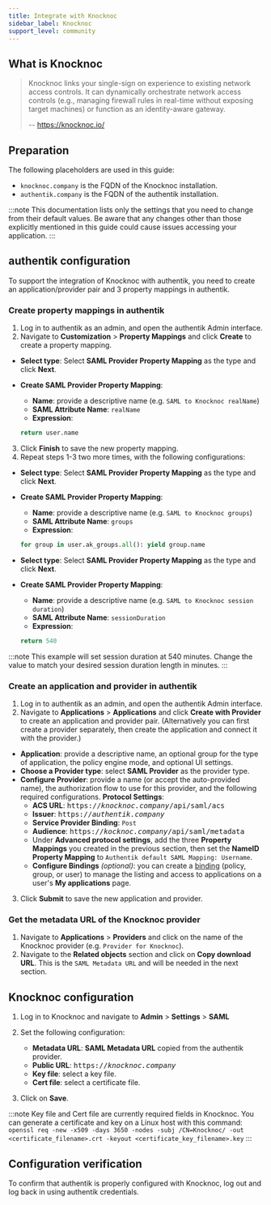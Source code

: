 ```yaml
---
title: Integrate with Knocknoc
sidebar_label: Knocknoc
support_level: community
---
```


## What is Knocknoc

> Knocknoc links your single-sign on experience to existing network access controls. It can dynamically orchestrate network access controls (e.g., managing firewall rules in real-time without exposing target machines) or function as an identity-aware gateway.
>
> -- https://knocknoc.io/

## Preparation

The following placeholders are used in this guide:

- `knocknoc.company` is the FQDN of the Knocknoc installation.
- `authentik.company` is the FQDN of the authentik installation.

:::note
This documentation lists only the settings that you need to change from their default values. Be aware that any changes other than those explicitly mentioned in this guide could cause issues accessing your application.
:::

## authentik configuration

To support the integration of Knocknoc with authentik, you need to create an application/provider pair and 3 property mappings in authentik.

### Create property mappings in authentik

1. Log in to authentik as an admin, and open the authentik Admin interface.
2. Navigate to **Customization** > **Property Mappings** and click **Create** to create a property mapping.

- **Select type**: Select **SAML Provider Property Mapping** as the type and click **Next**.
- **Create SAML Provider Property Mapping**:

    - **Name**: provide a descriptive name (e.g. `SAML to Knocknoc realName`)
    - **SAML Attribute Name**: `realName`
    - **Expression**:

    ```python
    return user.name
    ```

3. Click **Finish** to save the new property mapping.
4. Repeat steps 1-3 two more times, with the following configurations:

- **Select type**: Select **SAML Provider Property Mapping** as the type and click **Next**.
- **Create SAML Provider Property Mapping**:

    - **Name**: provide a descriptive name (e.g. `SAML to Knocknoc groups`)
    - **SAML Attribute Name**: `groups`
    - **Expression**:

    ```python
    for group in user.ak_groups.all(): yield group.name
    ```

- **Select type**: Select **SAML Provider Property Mapping** as the type and click **Next**.
- **Create SAML Provider Property Mapping**:

    - **Name**: provide a descriptive name (e.g. `SAML to Knocknoc session duration`)
    - **SAML Attribute Name**: `sessionDuration`
    - **Expression**:

    ```python
    return 540
    ```

:::note
This example will set session duration at 540 minutes. Change the value to match your desired session duration length in minutes.
:::

### Create an application and provider in authentik

1. Log in to authentik as an admin, and open the authentik Admin interface.
2. Navigate to **Applications** > **Applications** and click **Create with Provider** to create an application and provider pair. (Alternatively you can first create a provider separately, then create the application and connect it with the provider.)

- **Application**: provide a descriptive name, an optional group for the type of application, the policy engine mode, and optional UI settings.
- **Choose a Provider type**: select **SAML Provider** as the provider type.
- **Configure Provider**: provide a name (or accept the auto-provided name), the authorization flow to use for this provider, and the following required configurations.
  **Protocol Settings**:
    - **ACS URL**: <kbd>https://<em>knocknoc.company</em>/api/saml/acs</kbd>
    - **Issuer**: <kbd>https://<em>authentik.company</em></kbd>
    - **Service Provider Binding**: `Post`
    - **Audience**: <kbd>https://<em>kocknoc.company</em>/api/saml/metadata</kbd>
    - Under **Advanced protocol settings**, add the three **Property Mappings** you created in the previous section, then set the **NameID Property Mapping** to `Authentik default SAML Mapping: Username`.
    - **Configure Bindings** _(optional)_: you can create a [binding](/docs/add-secure-apps/flows-stages/bindings/) (policy, group, or user) to manage the listing and access to applications on a user's **My applications** page.

3. Click **Submit** to save the new application and provider.

### Get the metadata URL of the Knocknoc provider

1. Navigate to **Applications** > **Providers** and click on the name of the Knocknoc provider (e.g. `Provider for Knocknoc`).
2. Navigate to the **Related objects** section and click on **Copy download URL**. This is the `SAML Metadata URL` and will be needed in the next section.

## Knocknoc configuration

1. Log in to Knocknoc and navigate to **Admin** > **Settings** > **SAML**
2. Set the following configuration:

    - **Metadata URL**: **SAML Metadata URL** copied from the authentik provider.
    - **Public URL**: <kbd>https://<em>knocknoc.company</em></kbd>
    - **Key file**: select a key file.
    - **Cert file**: select a certificate file.

3. Click on **Save**.

:::note
Key file and Cert file are currently required fields in Knocknoc. You can generate a certificate and key on a Linux host with this command:
`openssl req -new -x509 -days 3650 -nodes -subj /CN=Knocknoc/ -out <certificate_filename>.crt -keyout <certificate_key_filename>.key`
:::

## Configuration verification

To confirm that authentik is properly configured with Knocknoc, log out and log back in using authentik credentials.
